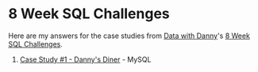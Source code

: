 # 8 Week SQL Challenges
Here are my answers for the case studies from [Data with Danny](https://www.linkedin.com/company/datawithdanny/)'s [8 Week SQL Challenges](https://8weeksqlchallenge.com/).

1. [Case Study #1 - Danny's Diner](https://github.com/dieu-nguyen24/8Week-SQL-Challenges/blob/main/Case%20Study%20%231%20-%20Danny's%20Diner/ReadMe.md) - MySQL
